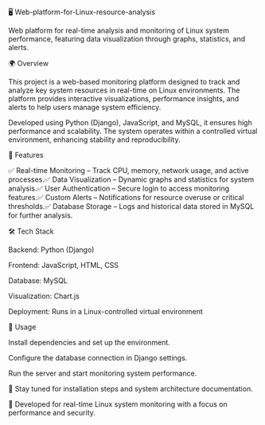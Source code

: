 🖥️ Web-platform-for-Linux-resource-analysis

Web platform for real-time analysis and monitoring of Linux system performance, featuring data visualization through graphs, statistics, and alerts.

🌍 Overview

This project is a web-based monitoring platform designed to track and analyze key system resources in real-time on Linux environments. The platform provides interactive visualizations, performance insights, and alerts to help users manage system efficiency.

Developed using Python (Django), JavaScript, and MySQL, it ensures high performance and scalability. The system operates within a controlled virtual environment, enhancing stability and reproducibility.

🚀 Features

✅ Real-time Monitoring – Track CPU, memory, network usage, and active processes.✅ Data Visualization – Dynamic graphs and statistics for system analysis.✅ User Authentication – Secure login to access monitoring features.✅ Custom Alerts – Notifications for resource overuse or critical thresholds.✅ Database Storage – Logs and historical data stored in MySQL for further analysis.

🛠️ Tech Stack

Backend: Python (Django)

Frontend: JavaScript, HTML, CSS

Database: MySQL

Visualization: Chart.js

Deployment: Runs in a Linux-controlled virtual environment

📌 Usage

Install dependencies and set up the environment.

Configure the database connection in Django settings.

Run the server and start monitoring system performance.

📌 Stay tuned for installation steps and system architecture documentation.

🚀 Developed for real-time Linux system monitoring with a focus on performance and security.